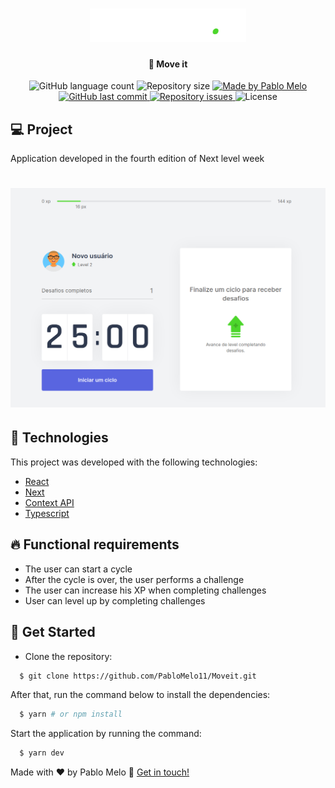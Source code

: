 <h1 align="center">
    <img alt="moveit" title="#moveit" src=".github/Logo.png" width="250px" />
</h1>

<h4 align="center">
	🚀 Move it
</h4>

<p align="center">
  <img alt="GitHub language count" src="https://img.shields.io/github/languages/count/PabloMelo11/Moveit?color=%2304D361">

  <img alt="Repository size" src="https://img.shields.io/github/repo-size/PabloMelo11/Moveit">

  <a href="https://www.linkedin.com/in/pablo-melo-377297161/">
    <img alt="Made by Pablo Melo" src="https://img.shields.io/badge/made%20by-PabloMelo11-%2304D361">
  </a>

  <a href="https://github.com/PabloMelo11/Moveit/commits/master">
    <img alt="GitHub last commit" src="https://img.shields.io/github/last-commit/PabloMelo11/Moveit">
  </a>

  <a href="https://github.com/PabloMelo11/Moveit/issues">
    <img alt="Repository issues" src="https://img.shields.io/github/issues/PabloMelo11/Moveit">
  </a>

  <img alt="License" src="https://img.shields.io/badge/license-MIT-brightgreen">
</p>

## 💻 Project

Application developed in the fourth edition of Next level week

<h1 align="center">
    <img alt="moveit" title="moveit" src=".github/image.png" width="px" />
</h1>

## 🚀 Technologies

This project was developed with the following technologies:

- [React](https://pt-br.reactjs.org/)
- [Next](https://nextjs.org/)
- [Context API](https://pt-br.reactjs.org/docs/context.html)
- [Typescript](https://www.typescriptlang.org/)

## 🔥️ Functional requirements

- The user can start a cycle
- After the cycle is over, the user performs a challenge
- The user can increase his XP when completing challenges
- User can level up by completing challenges

## 🤔 Get Started

- Clone the repository:

```sh
  $ git clone https://github.com/PabloMelo11/Moveit.git
```

After that, run the command below to install the dependencies:

```sh
  $ yarn # or npm install
```

Start the application by running the command:

```sh
  $ yarn dev
```

Made with ♥ by Pablo Melo :wave: [Get in touch!](https://www.linkedin.com/in/pablo-melo-377297161/)
